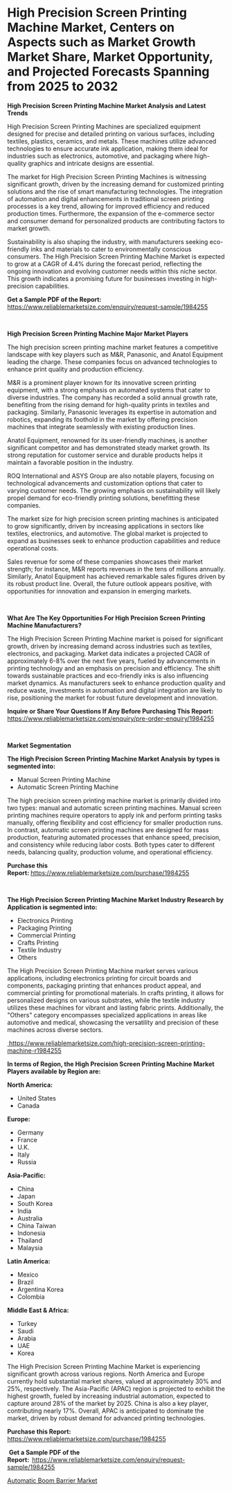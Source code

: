 <p><h1>High Precision Screen Printing Machine Market, Centers on Aspects such as Market Growth Market Share, Market Opportunity, and Projected Forecasts Spanning from 2025 to 2032</h1></p><p><strong>High Precision Screen Printing Machine Market Analysis and Latest Trends</strong></p>
<p><p>High Precision Screen Printing Machines are specialized equipment designed for precise and detailed printing on various surfaces, including textiles, plastics, ceramics, and metals. These machines utilize advanced technologies to ensure accurate ink application, making them ideal for industries such as electronics, automotive, and packaging where high-quality graphics and intricate designs are essential.</p><p>The market for High Precision Screen Printing Machines is witnessing significant growth, driven by the increasing demand for customized printing solutions and the rise of smart manufacturing technologies. The integration of automation and digital enhancements in traditional screen printing processes is a key trend, allowing for improved efficiency and reduced production times. Furthermore, the expansion of the e-commerce sector and consumer demand for personalized products are contributing factors to market growth.</p><p>Sustainability is also shaping the industry, with manufacturers seeking eco-friendly inks and materials to cater to environmentally conscious consumers. The High Precision Screen Printing Machine Market is expected to grow at a CAGR of 4.4% during the forecast period, reflecting the ongoing innovation and evolving customer needs within this niche sector. This growth indicates a promising future for businesses investing in high-precision capabilities.</p></p>
<p><strong>Get a Sample PDF of the Report:&nbsp;</strong> <a href="https://www.reliablemarketsize.com/enquiry/request-sample/1984255?utm_campaign=2568&utm_medium=2&utm_source=Github&utm_content=ia&utm_term=20022025&utm_id=high-precision-screen-printing-machine">https://www.reliablemarketsize.com/enquiry/request-sample/1984255</a></p>
<p>&nbsp;</p>
<p><strong>High Precision Screen Printing Machine Major Market Players</strong></p>
<p><p>The high precision screen printing machine market features a competitive landscape with key players such as M&R, Panasonic, and Anatol Equipment leading the charge. These companies focus on advanced technologies to enhance print quality and production efficiency.</p><p>M&R is a prominent player known for its innovative screen printing equipment, with a strong emphasis on automated systems that cater to diverse industries. The company has recorded a solid annual growth rate, benefiting from the rising demand for high-quality prints in textiles and packaging. Similarly, Panasonic leverages its expertise in automation and robotics, expanding its foothold in the market by offering precision machines that integrate seamlessly with existing production lines.</p><p>Anatol Equipment, renowned for its user-friendly machines, is another significant competitor and has demonstrated steady market growth. Its strong reputation for customer service and durable products helps it maintain a favorable position in the industry.</p><p>ROQ International and ASYS Group are also notable players, focusing on technological advancements and customization options that cater to varying customer needs. The growing emphasis on sustainability will likely propel demand for eco-friendly printing solutions, benefitting these companies.</p><p>The market size for high precision screen printing machines is anticipated to grow significantly, driven by increasing applications in sectors like textiles, electronics, and automotive. The global market is projected to expand as businesses seek to enhance production capabilities and reduce operational costs.</p><p>Sales revenue for some of these companies showcases their market strength; for instance, M&R reports revenues in the tens of millions annually. Similarly, Anatol Equipment has achieved remarkable sales figures driven by its robust product line. Overall, the future outlook appears positive, with opportunities for innovation and expansion in emerging markets.</p></p>
<p>&nbsp;</p>
<p><strong>What Are The Key Opportunities For High Precision Screen Printing Machine Manufacturers?</strong></p>
<p><p>The High Precision Screen Printing Machine market is poised for significant growth, driven by increasing demand across industries such as textiles, electronics, and packaging. Market data indicates a projected CAGR of approximately 6-8% over the next five years, fueled by advancements in printing technology and an emphasis on precision and efficiency. The shift towards sustainable practices and eco-friendly inks is also influencing market dynamics. As manufacturers seek to enhance production quality and reduce waste, investments in automation and digital integration are likely to rise, positioning the market for robust future development and innovation.</p></p>
<p><strong>Inquire or Share Your Questions If Any Before Purchasing This Report:</strong> <a href="https://www.reliablemarketsize.com/enquiry/pre-order-enquiry/1984255?utm_campaign=2568&utm_medium=2&utm_source=Github&utm_content=ia&utm_term=20022025&utm_id=high-precision-screen-printing-machine">https://www.reliablemarketsize.com/enquiry/pre-order-enquiry/1984255</a></p>
<p>&nbsp;</p>
<p><strong>Market Segmentation</strong></p>
<p><strong>The High Precision Screen Printing Machine Market Analysis by types is segmented into:</strong></p>
<p><ul><li>Manual Screen Printing Machine</li><li>Automatic Screen Printing Machine</li></ul></p>
<p><p>The high precision screen printing machine market is primarily divided into two types: manual and automatic screen printing machines. Manual screen printing machines require operators to apply ink and perform printing tasks manually, offering flexibility and cost efficiency for smaller production runs. In contrast, automatic screen printing machines are designed for mass production, featuring automated processes that enhance speed, precision, and consistency while reducing labor costs. Both types cater to different needs, balancing quality, production volume, and operational efficiency.</p></p>
<p><strong>Purchase this Report:&nbsp;</strong><a href="https://www.reliablemarketsize.com/purchase/1984255?utm_campaign=2568&utm_medium=2&utm_source=Github&utm_content=ia&utm_term=20022025&utm_id=high-precision-screen-printing-machine">https://www.reliablemarketsize.com/purchase/1984255</a></p>
<p>&nbsp;</p>
<p><strong>The High Precision Screen Printing Machine Market Industry Research by Application is segmented into:</strong></p>
<p><ul><li>Electronics Printing</li><li>Packaging Printing</li><li>Commercial Printing</li><li>Crafts Printing</li><li>Textile Industry</li><li>Others</li></ul></p>
<p><p>The High Precision Screen Printing Machine market serves various applications, including electronics printing for circuit boards and components, packaging printing that enhances product appeal, and commercial printing for promotional materials. In crafts printing, it allows for personalized designs on various substrates, while the textile industry utilizes these machines for vibrant and lasting fabric prints. Additionally, the "Others" category encompasses specialized applications in areas like automotive and medical, showcasing the versatility and precision of these machines across diverse sectors.</p></p>
<p><a href="https://www.reliablemarketsize.com/high-precision-screen-printing-machine-r1984255?utm_campaign=2568&utm_medium=2&utm_source=Github&utm_content=ia&utm_term=20022025&utm_id=high-precision-screen-printing-machine">&nbsp;https://www.reliablemarketsize.com/high-precision-screen-printing-machine-r1984255</a></p>
<p><strong>In terms of Region, the High Precision Screen Printing Machine Market Players available by Region are:</strong></p>
<p>
    <p> <strong> North America: </strong>
        <ul>
            <li>United States</li>
            <li>Canada</li>
        </ul>
        </p> 
    <p> <strong> Europe: </strong>
        <ul>
            <li>Germany</li>
            <li>France</li>
            <li>U.K.</li>
            <li>Italy</li>
            <li>Russia</li>
        </ul>
        </p> 
    <p> <strong> Asia-Pacific: </strong>
        <ul>
            <li>China</li>
            <li>Japan</li>
            <li>South Korea</li>
            <li>India</li>
            <li>Australia</li>
            <li>China Taiwan</li>
            <li>Indonesia</li>
            <li>Thailand</li>
            <li>Malaysia</li>
        </ul>
        </p> 
    <p> <strong> Latin America: </strong>
        <ul>
            <li>Mexico</li>
            <li>Brazil</li>
            <li>Argentina Korea</li>
            <li>Colombia</li>
        </ul>
        </p> 
    <p> <strong> Middle East & Africa: </strong>
        <ul>
            <li>Turkey</li>
            <li>Saudi</li>
            <li>Arabia</li>
            <li>UAE</li>
            <li>Korea</li>
        </ul>
    </p>
    </p>
<p><p>The High Precision Screen Printing Machine Market is experiencing significant growth across various regions. North America and Europe currently hold substantial market shares, valued at approximately 30% and 25%, respectively. The Asia-Pacific (APAC) region is projected to exhibit the highest growth, fueled by increasing industrial automation, expected to capture around 28% of the market by 2025. China is also a key player, contributing nearly 17%. Overall, APAC is anticipated to dominate the market, driven by robust demand for advanced printing technologies.</p></p>
<p><strong>Purchase this Report: </strong><a href="https://www.reliablemarketsize.com/purchase/1984255?utm_campaign=2568&utm_medium=2&utm_source=Github&utm_content=ia&utm_term=20022025&utm_id=high-precision-screen-printing-machine">https://www.reliablemarketsize.com/purchase/1984255</a></p>
<p>&nbsp;<strong>Get a Sample PDF of the Report:&nbsp;&nbsp;</strong><a href="https://www.reliablemarketsize.com/enquiry/request-sample/1984255?utm_campaign=2568&utm_medium=2&utm_source=Github&utm_content=ia&utm_term=20022025&utm_id=high-precision-screen-printing-machine">https://www.reliablemarketsize.com/enquiry/request-sample/1984255</a></p>
<p><strong></strong></p>
<p><p><a href="https://github.com/alberthagorsuch/Market-Research-Report-List-1/blob/main/automatic-boom-barrier-market.md?utm_campaign=2568&utm_medium=2&utm_source=Github&utm_content=ia&utm_term=20022025&utm_id=high-precision-screen-printing-machine">Automatic Boom Barrier Market</a></p></p>